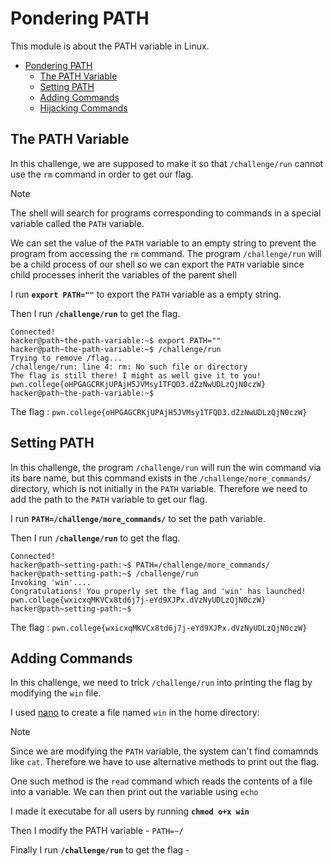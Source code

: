 # Pondering PATH

This module is about the PATH variable in Linux.



- [Pondering PATH](#pondering-path)
  - [The PATH Variable](#the-path-variable)
  - [Setting PATH](#setting-path)
  - [Adding Commands](#adding-commands)
  - [Hijacking Commands](#hijacking-commands)


## The PATH Variable

In this challenge, we are supposed to make it so that `/challenge/run` cannot use the `rm` command in order to get our flag.

> [!NOTE]
> The shell will search for programs corresponding to commands in a special variable called the `PATH` variable.

We can set the value of the `PATH` variable to an empty string to prevent the program from accessing the `rm` command. The program 
`/challenge/run` will be a child process of our shell so we can export the `PATH` variable since child processes inherit the variables of the parent shell

I run **`export PATH=""`** to export the `PATH` variable as a empty string.

Then I run **`/challenge/run`** to get the flag.

```
Connected!
hacker@path~the-path-variable:~$ export PATH=""
hacker@path~the-path-variable:~$ /challenge/run
Trying to remove /flag...
/challenge/run: line 4: rm: No such file or directory
The flag is still there! I might as well give it to you!
pwn.college{oHPGAGCRKjUPAjH5JVMsy1TFQD3.dZzNwUDLzQjN0czW}
hacker@path~the-path-variable:~$
```
The flag : `pwn.college{oHPGAGCRKjUPAjH5JVMsy1TFQD3.dZzNwUDLzQjN0czW}`


## Setting PATH

In this challenge, the program `/challenge/run` will run the win command via its bare name, but this command exists in the `/challenge/more_commands/` directory, which is not initially in the `PATH` variable. Therefore we need to add the path to the `PATH` variable to get our flag.

I run **`PATH=/challenge/more_commands/`** to set the path variable.

Then I run **`/challenge/run`** to get the flag.

```
Connected!
hacker@path~setting-path:~$ PATH=/challenge/more_commands/
hacker@path~setting-path:~$ /challenge/run
Invoking 'win'....
Congratulations! You properly set the flag and 'win' has launched!
pwn.college{wxicxqMKVCx8td6j7j-eYd9XJPx.dVzNyUDLzQjN0czW}
hacker@path~setting-path:~$

```
The flag : `pwn.college{wxicxqMKVCx8td6j7j-eYd9XJPx.dVzNyUDLzQjN0czW}`


## Adding Commands

In this challenge, we need to trick `/challenge/run` into printing the flag by modifying the `win` file. 

I used [nano](https://www.nano-editor.org/) to create a file named `win` in the home directory:

> [!NOTE]
> Since we are modifying the `PATH` variable, the system can't find comamnds like `cat`. Therefore we have to use alternative methods to print out the flag.
>
> One such method is the `read` command which reads the contents of a file into a variable. We can then print out the variable using `echo`
>

I made it executabe for all users by running **`chmod o+x win`**

Then I modify the PATH variable - `PATH=~/`

Finally I run **`/challenge/run`** to get the flag -
